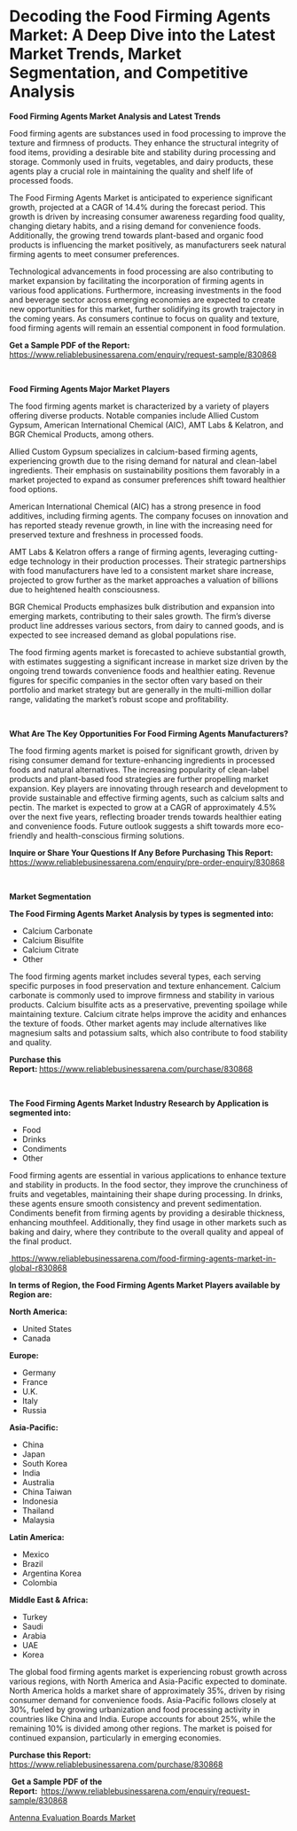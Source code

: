 <p><h1>Decoding the Food Firming Agents Market: A Deep Dive into the Latest Market Trends, Market Segmentation, and Competitive Analysis</h1></p><p><strong>Food Firming Agents Market Analysis and Latest Trends</strong></p>
<p><p>Food firming agents are substances used in food processing to improve the texture and firmness of products. They enhance the structural integrity of food items, providing a desirable bite and stability during processing and storage. Commonly used in fruits, vegetables, and dairy products, these agents play a crucial role in maintaining the quality and shelf life of processed foods.</p><p>The Food Firming Agents Market is anticipated to experience significant growth, projected at a CAGR of 14.4% during the forecast period. This growth is driven by increasing consumer awareness regarding food quality, changing dietary habits, and a rising demand for convenience foods. Additionally, the growing trend towards plant-based and organic food products is influencing the market positively, as manufacturers seek natural firming agents to meet consumer preferences.</p><p>Technological advancements in food processing are also contributing to market expansion by facilitating the incorporation of firming agents in various food applications. Furthermore, increasing investments in the food and beverage sector across emerging economies are expected to create new opportunities for this market, further solidifying its growth trajectory in the coming years. As consumers continue to focus on quality and texture, food firming agents will remain an essential component in food formulation.</p></p>
<p><strong>Get a Sample PDF of the Report:&nbsp;</strong> <a href="https://www.reliablebusinessarena.com/enquiry/request-sample/830868?utm_campaign=3294&utm_medium=2&utm_source=Github&utm_content=ia&utm_term=25032025&utm_id=food-firming-agents">https://www.reliablebusinessarena.com/enquiry/request-sample/830868</a></p>
<p>&nbsp;</p>
<p><strong>Food Firming Agents Major Market Players</strong></p>
<p><p>The food firming agents market is characterized by a variety of players offering diverse products. Notable companies include Allied Custom Gypsum, American International Chemical (AIC), AMT Labs & Kelatron, and BGR Chemical Products, among others. </p><p>Allied Custom Gypsum specializes in calcium-based firming agents, experiencing growth due to the rising demand for natural and clean-label ingredients. Their emphasis on sustainability positions them favorably in a market projected to expand as consumer preferences shift toward healthier food options.</p><p>American International Chemical (AIC) has a strong presence in food additives, including firming agents. The company focuses on innovation and has reported steady revenue growth, in line with the increasing need for preserved texture and freshness in processed foods. </p><p>AMT Labs & Kelatron offers a range of firming agents, leveraging cutting-edge technology in their production processes. Their strategic partnerships with food manufacturers have led to a consistent market share increase, projected to grow further as the market approaches a valuation of billions due to heightened health consciousness.</p><p>BGR Chemical Products emphasizes bulk distribution and expansion into emerging markets, contributing to their sales growth. The firm’s diverse product line addresses various sectors, from dairy to canned goods, and is expected to see increased demand as global populations rise.</p><p>The food firming agents market is forecasted to achieve substantial growth, with estimates suggesting a significant increase in market size driven by the ongoing trend towards convenience foods and healthier eating. Revenue figures for specific companies in the sector often vary based on their portfolio and market strategy but are generally in the multi-million dollar range, validating the market’s robust scope and profitability.</p></p>
<p>&nbsp;</p>
<p><strong>What Are The Key Opportunities For Food Firming Agents Manufacturers?</strong></p>
<p><p>The food firming agents market is poised for significant growth, driven by rising consumer demand for texture-enhancing ingredients in processed foods and natural alternatives. The increasing popularity of clean-label products and plant-based food strategies are further propelling market expansion. Key players are innovating through research and development to provide sustainable and effective firming agents, such as calcium salts and pectin. The market is expected to grow at a CAGR of approximately 4.5% over the next five years, reflecting broader trends towards healthier eating and convenience foods. Future outlook suggests a shift towards more eco-friendly and health-conscious firming solutions.</p></p>
<p><strong>Inquire or Share Your Questions If Any Before Purchasing This Report:</strong> <a href="https://www.reliablebusinessarena.com/enquiry/pre-order-enquiry/830868?utm_campaign=3294&utm_medium=2&utm_source=Github&utm_content=ia&utm_term=25032025&utm_id=food-firming-agents">https://www.reliablebusinessarena.com/enquiry/pre-order-enquiry/830868</a></p>
<p>&nbsp;</p>
<p><strong>Market Segmentation</strong></p>
<p><strong>The Food Firming Agents Market Analysis by types is segmented into:</strong></p>
<p><ul><li>Calcium Carbonate</li><li>Calcium Bisulfite</li><li>Calcium Citrate</li><li>Other</li></ul></p>
<p><p>The food firming agents market includes several types, each serving specific purposes in food preservation and texture enhancement. Calcium carbonate is commonly used to improve firmness and stability in various products. Calcium bisulfite acts as a preservative, preventing spoilage while maintaining texture. Calcium citrate helps improve the acidity and enhances the texture of foods. Other market agents may include alternatives like magnesium salts and potassium salts, which also contribute to food stability and quality.</p></p>
<p><strong>Purchase this Report:&nbsp;</strong><a href="https://www.reliablebusinessarena.com/purchase/830868?utm_campaign=3294&utm_medium=2&utm_source=Github&utm_content=ia&utm_term=25032025&utm_id=food-firming-agents">https://www.reliablebusinessarena.com/purchase/830868</a></p>
<p>&nbsp;</p>
<p><strong>The Food Firming Agents Market Industry Research by Application is segmented into:</strong></p>
<p><ul><li>Food</li><li>Drinks</li><li>Condiments</li><li>Other</li></ul></p>
<p><p>Food firming agents are essential in various applications to enhance texture and stability in products. In the food sector, they improve the crunchiness of fruits and vegetables, maintaining their shape during processing. In drinks, these agents ensure smooth consistency and prevent sedimentation. Condiments benefit from firming agents by providing a desirable thickness, enhancing mouthfeel. Additionally, they find usage in other markets such as baking and dairy, where they contribute to the overall quality and appeal of the final product.</p></p>
<p><a href="https://www.reliablebusinessarena.com/food-firming-agents-market-in-global-r830868?utm_campaign=3294&utm_medium=2&utm_source=Github&utm_content=ia&utm_term=25032025&utm_id=food-firming-agents">&nbsp;https://www.reliablebusinessarena.com/food-firming-agents-market-in-global-r830868</a></p>
<p><strong>In terms of Region, the Food Firming Agents Market Players available by Region are:</strong></p>
<p>
    <p> <strong> North America: </strong>
        <ul>
            <li>United States</li>
            <li>Canada</li>
        </ul>
        </p> 
    <p> <strong> Europe: </strong>
        <ul>
            <li>Germany</li>
            <li>France</li>
            <li>U.K.</li>
            <li>Italy</li>
            <li>Russia</li>
        </ul>
        </p> 
    <p> <strong> Asia-Pacific: </strong>
        <ul>
            <li>China</li>
            <li>Japan</li>
            <li>South Korea</li>
            <li>India</li>
            <li>Australia</li>
            <li>China Taiwan</li>
            <li>Indonesia</li>
            <li>Thailand</li>
            <li>Malaysia</li>
        </ul>
        </p> 
    <p> <strong> Latin America: </strong>
        <ul>
            <li>Mexico</li>
            <li>Brazil</li>
            <li>Argentina Korea</li>
            <li>Colombia</li>
        </ul>
        </p> 
    <p> <strong> Middle East & Africa: </strong>
        <ul>
            <li>Turkey</li>
            <li>Saudi</li>
            <li>Arabia</li>
            <li>UAE</li>
            <li>Korea</li>
        </ul>
    </p>
    </p>
<p><p>The global food firming agents market is experiencing robust growth across various regions, with North America and Asia-Pacific expected to dominate. North America holds a market share of approximately 35%, driven by rising consumer demand for convenience foods. Asia-Pacific follows closely at 30%, fueled by growing urbanization and food processing activity in countries like China and India. Europe accounts for about 25%, while the remaining 10% is divided among other regions. The market is poised for continued expansion, particularly in emerging economies.</p></p>
<p><strong>Purchase this Report: </strong><a href="https://www.reliablebusinessarena.com/purchase/830868?utm_campaign=3294&utm_medium=2&utm_source=Github&utm_content=ia&utm_term=25032025&utm_id=food-firming-agents">https://www.reliablebusinessarena.com/purchase/830868</a></p>
<p>&nbsp;<strong>Get a Sample PDF of the Report:&nbsp;&nbsp;</strong><a href="https://www.reliablebusinessarena.com/enquiry/request-sample/830868?utm_campaign=3294&utm_medium=2&utm_source=Github&utm_content=ia&utm_term=25032025&utm_id=food-firming-agents">https://www.reliablebusinessarena.com/enquiry/request-sample/830868</a></p>
<p><strong></strong></p>
<p><p><a href="https://github.com/shamstirroc7/Market-Research-Report-List-1/blob/main/antenna-evaluation-boards-market.md?utm_campaign=3294&utm_medium=2&utm_source=Github&utm_content=ia&utm_term=25032025&utm_id=food-firming-agents">Antenna Evaluation Boards Market</a></p></p>